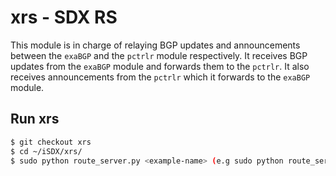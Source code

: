 # xrs - SDX RS

This module is in charge of relaying BGP updates and announcements between the `exaBGP` 
and the `pctrlr` module respectively. It receives BGP updates from the `exaBGP` module and
forwards them to the `pctrlr`. It also receives announcements from the `pctrlr` which
it forwards to the `exaBGP` module.

## Run xrs

```bash
$ git checkout xrs
$ cd ~/iSDX/xrs/
$ sudo python route_server.py <example-name> (e.g sudo python route_server.py simple)
```
